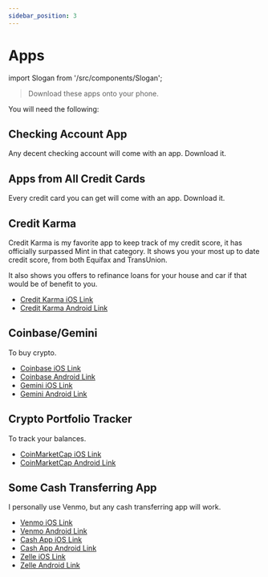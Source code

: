 ```yaml
---
sidebar_position: 3
---
```


# Apps

import Slogan from '/src/components/Slogan';

>Download these apps onto your phone.

You will need the following:

## Checking Account App

Any decent checking account will come with an app. Download it.

## Apps from All Credit Cards

Every credit card you can get will come with an app. Download it.

## Credit Karma

Credit Karma is my favorite app to keep track of my credit score, it has officially surpassed Mint in that category. It shows you your most up to date credit score, from both Equifax and TransUnion. 

It also shows you offers to refinance loans for your house and car if that would be of benefit to you.

- [Credit Karma iOS Link](https://apps.apple.com/us/app/credit-karma/id519817714)
- [Credit Karma Android Link](https://play.google.com/store/apps/details?id=com.creditkarma.mobile&hl=en_US&gl=US)

## Coinbase/Gemini

To buy crypto.

- [Coinbase iOS Link](https://apps.apple.com/us/app/coinbase-buy-bitcoin-ether/id886427730)
- [Coinbase Android Link](https://play.google.com/store/apps/details?id=com.coinbase.android&hl=en_US&gl=US)
- [Gemini iOS Link](https://apps.apple.com/us/app/gemini-buy-bitcoin-crypto/id1408914447)
- [Gemini Android Link](https://play.google.com/store/apps/details?id=com.gemini.android.app&hl=en_US&gl=US)

## Crypto Portfolio Tracker

To track your balances.

- [CoinMarketCap iOS Link](https://apps.apple.com/us/app/coinmarketcap-crypto-tracker/id1282107098)
- [CoinMarketCap Android Link](https://play.google.com/store/apps/details?id=com.coinmarketcap.android&hl=en_US&gl=US)

## Some Cash Transferring App 

I personally use Venmo, but any cash transferring app will work.

- [Venmo iOS Link](https://apps.apple.com/us/app/venmo/id351727428)
- [Venmo Android Link](https://play.google.com/store/apps/details?id=com.venmo&hl=en_US&gl=US)
- [Cash App iOS Link](https://apps.apple.com/us/app/cash-app/id711923939)
- [Cash App Android Link](https://play.google.com/store/apps/details?id=com.squareup.cash&hl=en_US&gl=US)
- [Zelle iOS Link](https://apps.apple.com/us/app/zelle/id1260755201)
- [Zelle Android Link](https://play.google.com/store/apps/details?id=com.zellepay.zelle&hl=en_US&gl=US)

<Slogan/>